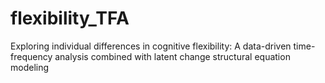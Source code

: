 # flexibility_TFA
Exploring individual differences in cognitive flexibility: A data-driven time-frequency analysis combined with latent change structural equation modeling
